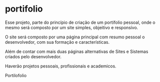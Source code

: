 # portifolio
Esse projeto, parte do princípio de criação de um portifolio pessoal, onde o mesmo será composto por um site simples, objeitivo e responsívo.

O site será composto por uma página principal com resumo pessoal o desenvolvedor, com sua formação e características.

Além de contar com mais duas páginas alternativas de Sites e Sistemas criados pelo desenvolvedor. 

Haverão projetos pessoais, profissionais e academicos.

Portilofolio
